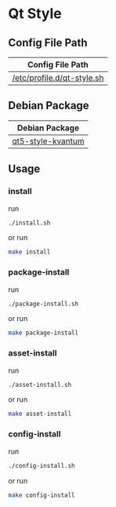 

# Qt Style




## Config File Path

| Config File Path |
| --- |
| [/etc/profile.d/qt-style.sh](./asset/overlay/etc/skel/etc/profile.d/qt-style.sh) |




## Debian Package

| Debian Package |
| -------------- |
| [qt5-style-kvantum](https://packages.debian.org/stable/qt5-style-kvantum) |




## Usage


### install

run

``` sh
./install.sh
```

or run

``` sh
make install
```


### package-install

run

``` sh
./package-install.sh
```

or run

``` sh
make package-install
```


### asset-install

run

``` sh
./asset-install.sh
```

or run

``` sh
make asset-install
```


### config-install

run

``` sh
./config-install.sh
```

or run

``` sh
make config-install
```
